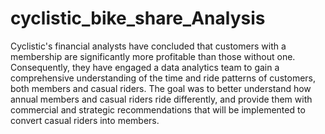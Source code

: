 # cyclistic_bike_share_Analysis
Cyclistic's financial analysts have concluded that customers with a membership are significantly more profitable than those without one.
Consequently, they have engaged a data analytics team to gain a comprehensive understanding of the time and ride patterns of customers, both members and casual riders.
The goal was to bett er understand how annual members and casual riders ride differently, 
and provide them with commercial and strategic recommendations that will be implemented to convert casual riders into members.
